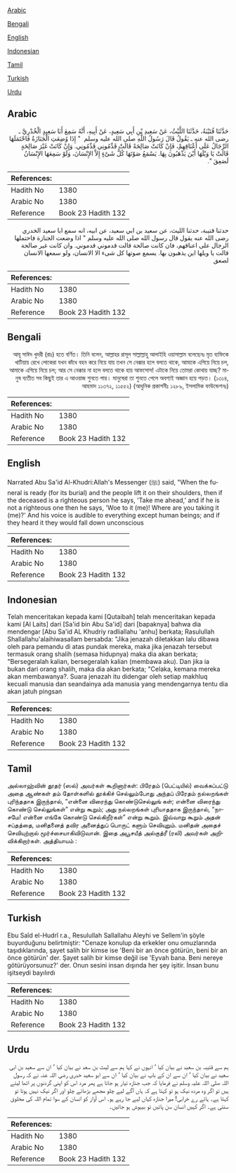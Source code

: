 [Arabic](#arabic)

[Bengali](#bengali)

[English](#english)

[Indonesian](#indonesian)

[Tamil](#tamil)

[Turkish](#turkish)

[Urdu](#urdu)

## Arabic


<div dir="rtl" lang="ar" style={{fontSize:'larger',backgroundColor:'#f8f9fa',padding:20}}>
حَدَّثَنَا قُتَيْبَةُ، حَدَّثَنَا اللَّيْثُ، عَنْ سَعِيدِ بْنِ أَبِي سَعِيدٍ، عَنْ أَبِيهِ، أَنَّهُ سَمِعَ أَبَا سَعِيدٍ الْخُدْرِيَّ ـ رضى الله عنه ـ يَقُولُ قَالَ رَسُولُ اللَّهِ صلى الله عليه وسلم ‏ "‏ إِذَا وُضِعَتِ الْجَنَازَةُ فَاحْتَمَلَهَا الرِّجَالُ عَلَى أَعْنَاقِهِمْ، فَإِنْ كَانَتْ صَالِحَةً قَالَتْ قَدِّمُونِي قَدِّمُونِي‏.‏ وَإِنْ كَانَتْ غَيْرَ صَالِحَةٍ قَالَتْ يَا وَيْلَهَا أَيْنَ يَذْهَبُونَ بِهَا‏.‏ يَسْمَعُ صَوْتَهَا كُلُّ شَىْءٍ إِلاَّ الإِنْسَانَ، وَلَوْ سَمِعَهَا الإِنْسَانُ لَصَعِقَ ‏"‏‏.‏
</div>
<div style={{backgroundColor:'#f8f9fa',padding:20, marginBottom: 10}}><table> <thead> <tr> <th>References:</th> <th></th> </tr> </thead> <tbody><tr><td>Hadith No</td><td>1380</td></tr><tr><td>Arabic No</td><td>1380</td></tr><tr><td>Reference</td><td>Book 23 Hadith 132</td></tr></tbody></table></div>


<div dir="rtl" lang="ar" style={{fontSize:'larger',backgroundColor:'#f8f9fa',padding:20}}>
حدثنا قتيبة، حدثنا الليث، عن سعيد بن ابي سعيد، عن ابيه، انه سمع ابا سعيد الخدري رضى الله عنه يقول قال رسول الله صلى الله عليه وسلم " اذا وضعت الجنازة فاحتملها الرجال على اعناقهم، فان كانت صالحة قالت قدموني قدموني. وان كانت غير صالحة قالت يا ويلها اين يذهبون بها. يسمع صوتها كل شىء الا الانسان، ولو سمعها الانسان لصعق
</div>
<div style={{backgroundColor:'#f8f9fa',padding:20, marginBottom: 10}}><table> <thead> <tr> <th>References:</th> <th></th> </tr> </thead> <tbody><tr><td>Hadith No</td><td>1380</td></tr><tr><td>Arabic No</td><td>1380</td></tr><tr><td>Reference</td><td>Book 23 Hadith 132</td></tr></tbody></table></div>

## Bengali


<div dir="rtl" lang="bn" style={{fontSize:'larger',backgroundColor:'#f8f9fa',padding:20}}>
আবূ সাঈদ খুদরী (রাঃ) হতে বর্ণিত। তিনি বলেন, আল্লাহর রাসূল সাল্লাল্লাহু আলাইহি ওয়াসাল্লাম বলেছেনঃ মৃত ব্যক্তিকে খাটিয়ায় রেখে লোকেরা যখন কাঁধে বহন করে নিয়ে যায় তখন সে নেক্কার হলে বলতে থাকে, আমাকে এগিয়ে নিয়ে চল, আমাকে এগিয়ে নিয়ে চল; আর সে নেক্কার না হলে বলতে থাকে হায় আফসোস! এটাকে নিয়ে তোমরা কোথায় যাচ্ছ? মানুষ ব্যতীত সব কিছুই তার এ আওয়াজ শুনতে পায়। মানুষেরা তা শুনতে পেলে অবশ্যই অজ্ঞান হয়ে পড়ত। (১৩১৪, আহমাদ ১১৩৭২, ১১৫৫২) (আধুনিক প্রকাশনীঃ ১২৮৯, ইসলামিক ফাউন্ডেশনঃ)
</div>
<div style={{backgroundColor:'#f8f9fa',padding:20, marginBottom: 10}}><table> <thead> <tr> <th>References:</th> <th></th> </tr> </thead> <tbody><tr><td>Hadith No</td><td>1380</td></tr><tr><td>Arabic No</td><td>1380</td></tr><tr><td>Reference</td><td>Book 23 Hadith 132</td></tr></tbody></table></div>

## English


<div dir="ltr" lang="en" style={{fontSize:'larger',backgroundColor:'#f8f9fa',padding:20}}>
Narrated Abu Sa'id Al-Khudri:Allah's Messenger (ﷺ) said, "When the funeral is ready (for its burial) and the people lift it on their shoulders, then if the deceased is a righteous person he says, 'Take me ahead,' and if he is not a righteous one then he says, 'Woe to it (me)! Where are you taking it (me)?' And his voice is audible to everything except human beings; and if they heard it they would fall down unconscious
</div>
<div style={{backgroundColor:'#f8f9fa',padding:20, marginBottom: 10}}><table> <thead> <tr> <th>References:</th> <th></th> </tr> </thead> <tbody><tr><td>Hadith No</td><td>1380</td></tr><tr><td>Arabic No</td><td>1380</td></tr><tr><td>Reference</td><td>Book 23 Hadith 132</td></tr></tbody></table></div>

## Indonesian


<div dir="ltr" lang="id" style={{fontSize:'larger',backgroundColor:'#f8f9fa',padding:20}}>
Telah menceritakan kepada kami [Qutaibah] telah menceritakan kepada kami [Al Laits] dari [Sa'id bin Abu Sa'id] dari [bapaknya] bahwa dia mendengar [Abu Sa'id AL Khudriy radliallahu 'anhu] berkata; Rasulullah Shallallahu'alaihiwasallam bersabda: "Jika jenazah diletakkan lalu dibawa oleh para pemandu di atas pundak mereka, maka jika jenazah tersebut termasuk orang shalih (semasa hidupnya) maka dia akan berkata; "Bersegeralah kalian, bersegeralah kalian (membawa aku). Dan jika ia bukan dari orang shalih, maka dia akan berkata; "Celaka, kemana mereka akan membawanya?. Suara jenazah itu didengar oleh setiap makhluq kecuali manusia dan seandainya ada manusia yang mendengarnya tentu dia akan jatuh pingsan
</div>
<div style={{backgroundColor:'#f8f9fa',padding:20, marginBottom: 10}}><table> <thead> <tr> <th>References:</th> <th></th> </tr> </thead> <tbody><tr><td>Hadith No</td><td>1380</td></tr><tr><td>Arabic No</td><td>1380</td></tr><tr><td>Reference</td><td>Book 23 Hadith 132</td></tr></tbody></table></div>

## Tamil


<div dir="ltr" lang="ta" style={{fontSize:'larger',backgroundColor:'#f8f9fa',padding:20}}>
அல்லாஹ்வின் தூதர் (ஸல்) அவர்கள் கூறினார்கள்: பிரேதம் (பெட்டியில்) வைக்கப்பட்டு அதை ஆண்கள் தம் தோள்களில் தூக்கிச் செல்லும்போது அந்தப் பிரேதம் நல்லறங்கள் புரிந்ததாக இருந்தால், “என்னை விரைந்து கொண்டுசெல்லுங் கள்; என்னை விரைந்து கொண்டு செல்லுங்கள்” என்று கூறும்; அது நல்லறங்கள் புரியாததாக இருந்தால், “நாசமே! என்னை எங்கே கொண்டு செல்கிறீர்கள்” என்று கூறும். இவ்வாறு கூறும் அதன் சப்தத்தை, மனிதனைத் தவிர அனைத்துப் பொருட் களும் செவியுறும். மனிதன் அதைச் செவியுற்றால் மூர்ச்சையாகிவிடுவான். இதை அபூசயீத் அல்குத்ரீ (ரலி) அவர்கள் அறிவிக்கிறார்கள். அத்தியாயம் :
</div>
<div style={{backgroundColor:'#f8f9fa',padding:20, marginBottom: 10}}><table> <thead> <tr> <th>References:</th> <th></th> </tr> </thead> <tbody><tr><td>Hadith No</td><td>1380</td></tr><tr><td>Arabic No</td><td>1380</td></tr><tr><td>Reference</td><td>Book 23 Hadith 132</td></tr></tbody></table></div>

## Turkish


<div dir="ltr" lang="tr" style={{fontSize:'larger',backgroundColor:'#f8f9fa',padding:20}}>
Ebu Saîd el-Hudrî r.a., Resulullah Sallallahu Aleyhi ve Sellem'in şöyle buyurduğunu belirtmiştir: "Cenaze konulup da erkekler onu omuzlarında taşıdıklarında, şayet salih bir kimse ise 'Beni bir an önce götürün, beni bir an önce götürün' der. Şayet salih bir kimse değil ise 'Eyvah bana. Beni nereye götürüyorsunuz?' der. Onun sesini insan dışında her şey işitir. İnsan bunu işitseydi bayılırdı
</div>
<div style={{backgroundColor:'#f8f9fa',padding:20, marginBottom: 10}}><table> <thead> <tr> <th>References:</th> <th></th> </tr> </thead> <tbody><tr><td>Hadith No</td><td>1380</td></tr><tr><td>Arabic No</td><td>1380</td></tr><tr><td>Reference</td><td>Book 23 Hadith 132</td></tr></tbody></table></div>

## Urdu


<div dir="rtl" lang="ur" style={{fontSize:'larger',backgroundColor:'#f8f9fa',padding:20}}>
ہم سے قتیبہ بن سعید نے بیان کیا ‘ انہوں نے کہا ہم سے لیث بن سعد نے بیان کیا ‘ ان سے سعید بن ابی سعید نے بیان کیا ‘ ان سے ان کے باپ نے بیان کیا ‘ ان سے ابو سعید خدری رضی اللہ عنہ نے کہ رسول اللہ صلی اللہ علیہ وسلم نے فرمایا کہ جب جنازہ تیار ہو جاتا ہے پھر مرد اس کو اپنی گردنوں پر اٹھا لیتے ہیں تو اگر وہ مردہ نیک ہو تو کہتا ہے کہ ہاں آگے لیے چلو مجھے بڑھائے چلو اور اگر نیک نہیں ہوتا تو کہتا ہے۔ ہائے رے خرابی! میرا جنازہ کہاں لیے جا رہے ہو۔ اس آواز کو انسان کے سوا تمام اللہ کی مخلوق سنتی ہے۔ اگر کہیں انسان سن پائیں تو بیہوش ہو جائیں۔
</div>
<div style={{backgroundColor:'#f8f9fa',padding:20, marginBottom: 10}}><table> <thead> <tr> <th>References:</th> <th></th> </tr> </thead> <tbody><tr><td>Hadith No</td><td>1380</td></tr><tr><td>Arabic No</td><td>1380</td></tr><tr><td>Reference</td><td>Book 23 Hadith 132</td></tr></tbody></table></div>